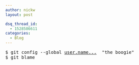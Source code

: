 ```yaml
---
author: nickw
layout: post

dsq_thread_id:
  - 1528586611
categories:
  - Blog
---
```

<pre class="lang:sh decode:true">$ git config --global <a href="http://user.name" class="autohyperlink" title="http://user.name" target="_blank">user.name...</a>  "the boogie" 
$ git blame</pre>